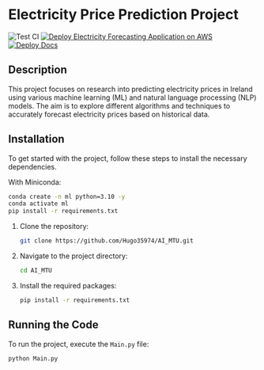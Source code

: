 # Electricity Price Prediction Project

![Test CI](https://img.shields.io/badge/Test%20CI-Check-green)
[![Deploy Electricity Forecasting Application on AWS](https://github.com/Hugo35974/AI_MTU/actions/workflows/deploy.yml/badge.svg?branch=master)](https://github.com/Hugo35974/AI_MTU/actions/workflows/deploy.yml)
[![Deploy Docs](https://github.com/Hugo35974/AI_MTU/actions/workflows/docs.yml/badge.svg)](https://github.com/Hugo35974/AI_MTU/actions/workflows/docs.yml)


## Description
This project focuses on research into predicting electricity prices in Ireland using various machine learning (ML) and natural language processing (NLP) models. The aim is to explore different algorithms and techniques to accurately forecast electricity prices based on historical data.

## Installation
To get started with the project, follow these steps to install the necessary dependencies.

With Miniconda:

```bash
conda create -n ml python=3.10 -y
conda activate ml
pip install -r requirements.txt
```

1. Clone the repository:
    ```bash
    git clone https://github.com/Hugo35974/AI_MTU.git
    ```
2. Navigate to the project directory:
    ```bash
    cd AI_MTU
    ```
3. Install the required packages:
    ```bash
    pip install -r requirements.txt
    ```

## Running the Code
To run the project, execute the `Main.py` file:

```bash
python Main.py
```
